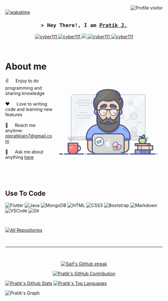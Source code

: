 <!--
<h2 align="center">
  Welcome to Pratik's!
  <img src="https://media.giphy.com/media/hvRJCLFzcasrR4ia7z/giphy.gif" width="28">
</h2>
-->

<!--
<p align="center">
  <a href="https://github.com/cyber111"><img src="https://readme-typing-svg.herokuapp.com/?lines=Self%20Taught%20Programmer;Front%20End%20Developer;1.5%2B%20years%20of%20coding%20experience;Always%20learning%20new%20things&center=true&width=380&height=45"></a>
</p>

 -->

<a href="https://komarev.com/ghpvc/?username=cyber111">
  <img align="right" src="https://komarev.com/ghpvc/?username=cyber111&label=Visitors&color=0e75b6&style=flat" alt="Profile visitor" />
</a>


[![wakatime](https://wakatime.com/badge/user/eebb3dd8-d9b2-40de-9b88-6fd6cac99dbc.svg)](https://wakatime.com/@eebb3dd8-d9b2-40de-9b88-6fd6cac99dbc)

<!-- Intro  -->
<h3 align="center">
        <samp>&gt; Hey There!, I am
                <b><a target="_blank" href="https://cyber111.com">Pratik J.</a></b>
        </samp>
</h3>



<p align="center">
 <a href="https://cyber111.com" target="blank">
  <img src="https://img.shields.io/badge/Website-DC143C?style=for-the-badge&logo=medium&logoColor=white" alt="cyber111" />
 </a>
 <a href="https://linkedin.com/in/al-siam" target="_blank">
  <img src="https://img.shields.io/badge/LinkedIn-0077B5?style=for-the-badge&logo=linkedin&logoColor=white" alt="cyber111"/>
 </a>
 <!-- <a href="https://dev.to/cyber111" target="_blank">
  <img src="https://img.shields.io/badge/dev.to-0A0A0A?style=for-the-badge&logo=dev.to&logoColor=white" alt="cyber111" />
 </a> -->
 <a href="https://twitter.com/_cyber111" target="_blank">
  <img src="https://img.shields.io/badge/Twitter-1DA1F2?style=for-the-badge&logo=twitter&logoColor=white" />
 </a>
 <a href="https://instagram.com/_cyber111" target="_blank">
  <img src="https://img.shields.io/badge/Instagram-fe4164?style=for-the-badge&logo=instagram&logoColor=white" alt="cyber111" />
 </a> 
 <a href="https://facebook.com/cyber111.dev" target="_blank">
  <img src="https://img.shields.io/badge/Facebook-20BEFF?&style=for-the-badge&logo=facebook&logoColor=white" alt="cyber111"  />
  </a> 
</p>
<br />

<!-- About Section -->
 # About me
 
<p>
 <img align="right" width="350" src="/assets/programmer.gif" alt="Coding gif" />
  
 ✌️ &emsp; Enjoy to do programming and sharing knowledge <br/><br/>
 ❤️ &emsp; Love to writing code and learning new features<br/><br/>
 📧 &emsp; Reach me anytime: pjpratikjain7@gmail.com<br/><br/>
 💬 &emsp; Ask me about anything [here](https://github.com/cyber111/cyber111/issues)

</p>

<br/>
<br/>
<br/>

## Use To Code

![Flutter](https://img.shields.io/badge/Flutter-F0DB4F?style=for-the-badge&labelColor=black&logo=flutter&logoColor=F0DB4F)
![Java](https://img.shields.io/badge/Java-007acc?style=for-the-badge&labelColor=black&logo=java&logoColor=007acc)
![MongoDB](https://img.shields.io/badge/MongoDB-4EA94B?style=for-the-badge&logo=mongodb&logoColor=white)
![HTML](https://img.shields.io/badge/HTML5-E34F26?style=for-the-badge&logo=html5&logoColor=white)
![CSS3](https://img.shields.io/badge/CSS3-1572B6?style=for-the-badge&logo=css3&logoColor=white)
![Bootstrap](https://img.shields.io/badge/Bootstrap-563D7C?style=for-the-badge&logo=bootstrap&logoColor=white)
![Markdown](https://img.shields.io/badge/Markdown-000000?style=for-the-badge&logo=markdown&logoColor=white)
![VSCode](https://img.shields.io/badge/Visual_Studio-0078d7?style=for-the-badge&logo=visual%20studio&logoColor=white)
![Git](https://img.shields.io/badge/Git-F05032?style=for-the-badge&logo=git&logoColor=white)

<br/>
<p align="left">
  <a href="https://github.com/cyber111?tab=repositories" target="_blank"><img alt="All Repositories" title="All Repositories" src="https://img.shields.io/badge/-All%20Repos-2962FF?style=for-the-badge&logo=koding&logoColor=white"/></a>
</p>

<br/>
<hr/>
<br/>

<p align="center">
  <a href="https://github.com/cyber111">
    <img src="https://github-readme-streak-stats.herokuapp.com/?user=cyber111&theme=radical&border=7F3FBF&background=0D1117" alt="Saif's GitHub streak"/>
  </a>
</p>

<p align="center">
  <a href="https://github.com/cyber111">
    <img src="https://github-profile-summary-cards.vercel.app/api/cards/profile-details?username=cyber111&theme=radical" alt="Pratik's GitHub Contribution"/>
  </a>
</p>

<a> 
    <a href="https://github.com/cyber111"><img alt="Pratik's Github Stats" src="https://denvercoder1-github-readme-stats.vercel.app/api?username=cyber111&show_icons=true&count_private=true&theme=react&border_color=7F3FBF&bg_color=0D1117&title_color=F85D7F&icon_color=F8D866" height="192px" width="49.5%"/></a>
  <a href="https://github.com/cyber111"><img alt="Pratik's Top Languages" src="https://denvercoder1-github-readme-stats.vercel.app/api/top-langs/?username=cyber111&langs_count=8&layout=compact&theme=react&border_color=7F3FBF&bg_color=0D1117&title_color=F85D7F&icon_color=F8D866" height="192px" width="49.5%"/></a>
  <br/>
</a>


![Pratik's Graph](https://github-readme-activity-graph.vercel.app/graph?username=cyber111&custom_title=Pratik's%20GitHub%20Activity%20Graph&bg_color=0D1117&color=7F3FBF&line=7F3FBF&point=7F3FBF&area_color=FFFFFF&title_color=FFFFFF&area=true)
